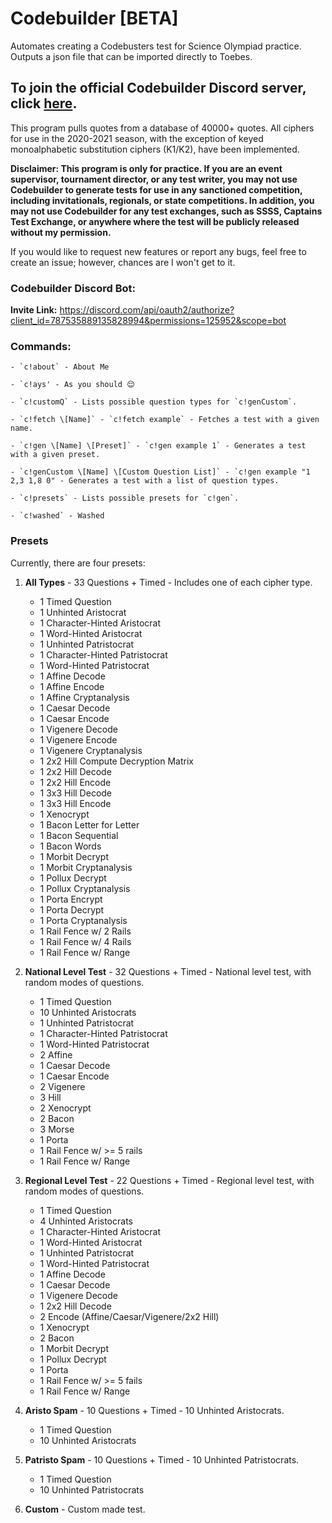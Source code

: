 # Codebuilder [BETA]
Automates creating a Codebusters test for Science Olympiad practice. Outputs a json file that can be imported directly to Toebes.

## **To join the official Codebuilder Discord server, click [here](https://discord.gg/CkWccvVZW9).**

This program pulls quotes from a database of 40000+ quotes. All ciphers for use in the 2020-2021 season, with the exception of keyed monoalphabetic substitution ciphers (K1/K2), have been implemented.

**Disclaimer: This program is only for practice. If you are an event supervisor, tournament director, or any test writer, you may not use Codebuilder to generate tests for use in any sanctioned competition, including invitationals, regionals, or state competitions. In addition, you may not use Codebuilder for any test exchanges, such as SSSS, Captains Test Exchange, or anywhere where the test will be publicly released without my permission.**

If you would like to request new features or report any bugs, feel free to create an issue; however, chances are I won't get to it.

### Codebuilder Discord Bot: ###
**Invite Link:** https://discord.com/api/oauth2/authorize?client_id=787535889135828994&permissions=125952&scope=bot

### Commands: ###

    - `c!about` - About Me

    - `c!ays' - As you should 😌

    - `c!customQ` - Lists possible question types for `c!genCustom`.
   
    - `c!fetch \[Name]` - `c!fetch example` - Fetches a test with a given name.

    - `c!gen \[Name] \[Preset]` - `c!gen example 1` - Generates a test with a given preset.
    
    - `c!genCustom \[Name] \[Custom Question List]` - `c!gen example "1 2,3 1,8 0" - Generates a test with a list of question types.
    
    - `c!presets` - Lists possible presets for `c!gen`.
    
    - `c!washed` - Washed

### Presets ###
Currently, there are four presets:

1.  **All Types** - 33 Questions + Timed - Includes one of each cipher type.
    - 1 Timed Question
    - 1 Unhinted Aristocrat
    - 1 Character-Hinted Aristocrat
    - 1 Word-Hinted Aristocrat
    - 1 Unhinted Patristocrat
    - 1 Character-Hinted Patristocrat
    - 1 Word-Hinted Patristocrat
    - 1 Affine Decode
    - 1 Affine Encode
    - 1 Affine Cryptanalysis
    - 1 Caesar Decode
    - 1 Caesar Encode
    - 1 Vigenere Decode
    - 1 Vigenere Encode
    - 1 Vigenere Cryptanalysis
    - 1 2x2 Hill Compute Decryption Matrix
    - 1 2x2 Hill Decode
    - 1 2x2 Hill Encode
    - 1 3x3 Hill Decode
    - 1 3x3 Hill Encode
    - 1 Xenocrypt
    - 1 Bacon Letter for Letter
    - 1 Bacon Sequential
    - 1 Bacon Words
    - 1 Morbit Decrypt
    - 1 Morbit Cryptanalysis
    - 1 Pollux Decrypt
    - 1 Pollux Cryptanalysis
    - 1 Porta Encrypt
    - 1 Porta Decrypt
    - 1 Porta Cryptanalysis
    - 1 Rail Fence w/ 2 Rails
    - 1 Rail Fence w/ 4 Rails
    - 1 Rail Fence w/ Range
   
2.  **National Level Test** - 32 Questions + Timed - National level test, with random modes of questions.
    - 1 Timed Question
    - 10 Unhinted Aristocrats
    - 1 Unhinted Patristocrat
    - 1 Character-Hinted Patristocrat
    - 1 Word-Hinted Patristocrat
    - 2 Affine 
    - 1 Caesar Decode
    - 1 Caesar Encode
    - 2 Vigenere
    - 3 Hill
    - 2 Xenocrypt
    - 2 Bacon
    - 3 Morse
    - 1 Porta
    - 1 Rail Fence w/ >= 5 rails
    - 1 Rail Fence w/ Range

3.  **Regional Level Test** - 22 Questions + Timed - Regional level test, with random modes of questions.
    - 1 Timed Question
    - 4 Unhinted Aristocrats
    - 1 Character-Hinted Aristocrat
    - 1 Word-Hinted Aristocrat
    - 1 Unhinted Patristocrat
    - 1 Word-Hinted Patristocrat
    - 1 Affine Decode
    - 1 Caesar Decode
    - 1 Vigenere Decode
    - 1 2x2 Hill Decode
    - 2 Encode (Affine/Caesar/Vigenere/2x2 Hill)
    - 1 Xenocrypt
    - 2 Bacon
    - 1 Morbit Decrypt
    - 1 Pollux Decrypt
    - 1 Porta
    - 1 Rail Fence w/ >= 5 fails
    - 1 Rail Fence w/ Range
    
4.  **Aristo Spam** - 10 Questions + Timed - 10 Unhinted Aristocrats.
    - 1 Timed Question
    - 10 Unhinted Aristocrats
    
5.  **Patristo Spam** - 10 Questions + Timed - 10 Unhinted Patristocrats.
    - 1 Timed Question
    - 10 Unhinted Patristocrats
    
6.  **Custom** - Custom made test.

